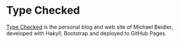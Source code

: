 Type Checked
===========

[Type Checked](www.typechecked.com) is the personal blog and web site of Michael Beidler, developed with Hakyll, Bootstrap and deployed to GitHub Pages.